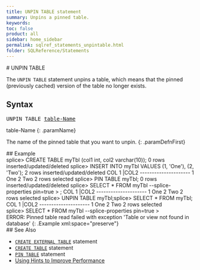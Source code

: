 ```yaml
---
title: UNPIN TABLE statement
summary: Unpins a pinned table.
keywords:
toc: false
product: all
sidebar: home_sidebar
permalink: sqlref_statements_unpintable.html
folder: SQLReference/Statements
---
```

<section>
<div class="TopicContent" data-swiftype-index="true" markdown="1">
# UNPIN TABLE

The `UNPIN TABLE` statement unpins a table, which means that the pinned
(previously cached) version of the table no longer exists.

## Syntax

<div class="fcnWrapperWide"><pre class="FcnSyntax">
UNPIN TABLE <a href="sqlref_identifiers_types.html#TableName">table-Name</a></pre>

</div>
<div class="paramList" markdown="1">
table-Name
{: .paramName}

The name of the pinned table that you want to unpin.
{: .paramDefnFirst}

</div>
## Example

<div class="preWrapperWide" markdown="1">
    splice> CREATE TABLE myTbl (col1 int, col2 varchar(10));
    0 rows inserted/updated/deleted
    splice> INSERT INTO myTbl VALUES (1, 'One'), (2, 'Two');
    2 rows inserted/updated/deleted
    COL 1      |COL2
    ---------------------
    1           One
    2           Two
    2 rows selected
    splice> PIN TABLE myTbl;
    0 rows inserted/updated/deleted
    splice> SELECT * FROM myTbl --splice-properties pin=true
    > ;
    COL 1      |COL2
    ---------------------
    1           One
    2           Two
    2 rows selected
    splice> UNPIN TABLE myTbl;splice> SELECT * FROM myTbl;
    COL 1      |COL2
    ---------------------
    1           One
    2           Two
    2 rows selected
    splice> SELECT * FROM myTbl --splice-properties pin=true
    > ERROR: Pinned table read failed with exception 'Table or view not found in database'
{: .Example xml:space="preserve"}

</div>
## See Also

* [`CREATE EXTERNAL TABLE`](sqlref_statements_createexternaltable.html) statement
* [`CREATE TABLE`](sqlref_statements_createtable.html) statement
* [`PIN TABLE`](sqlref_statements_pintable.html) statement
* [Using Hints to Improve Performance](bestpractices_optimizer_hints.html)

</div>
</section>
